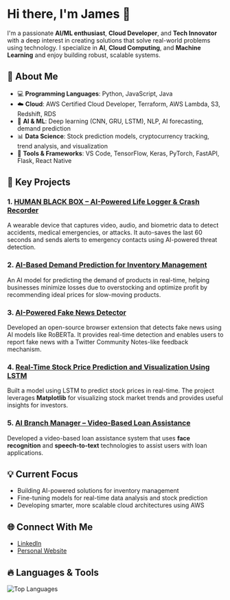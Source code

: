 # Hi there, I'm James 👋

I'm a passionate **AI/ML enthusiast**, **Cloud Developer**, and **Tech Innovator** with a deep interest in creating solutions that solve real-world problems using technology. I specialize in **AI**, **Cloud Computing**, and **Machine Learning** and enjoy building robust, scalable systems.

## 🚀 About Me

- 💻 **Programming Languages**: Python, JavaScript, Java
- ☁️ **Cloud**: AWS Certified Cloud Developer, Terraform, AWS Lambda, S3, Redshift, RDS
- 🤖 **AI & ML**: Deep learning (CNN, GRU, LSTM), NLP, AI forecasting, demand prediction
- 📊 **Data Science**: Stock prediction models, cryptocurrency tracking, trend analysis, and visualization
- 🔧 **Tools & Frameworks**: VS Code, TensorFlow, Keras, PyTorch, FastAPI, Flask, React Native

## 🧠 Key Projects

### 1. **[HUMAN BLACK BOX – AI-Powered Life Logger & Crash Recorder](https://github.com/jamezjk/HUMAN-BLACKBOX)**  
A wearable device that captures video, audio, and biometric data to detect accidents, medical emergencies, or attacks. It auto-saves the last 60 seconds and sends alerts to emergency contacts using AI-powered threat detection.

### 2. **[AI-Based Demand Prediction for Inventory Management](https://github.com/jamezjk/Invensense)**  
An AI model for predicting the demand of products in real-time, helping businesses minimize losses due to overstocking and optimize profit by recommending ideal prices for slow-moving products.

### 3. **[AI-Powered Fake News Detector](#)**  
Developed an open-source browser extension that detects fake news using AI models like RoBERTa. It provides real-time detection and enables users to report fake news with a Twitter Community Notes-like feedback mechanism.

### 4. **[Real-Time Stock Price Prediction and Visualization Using LSTM](https://github.com/jamezjk/cryptotracker)**  
Built a model using LSTM to predict stock prices in real-time. The project leverages **Matplotlib** for visualizing stock market trends and provides useful insights for investors.

### 5. **[AI Branch Manager – Video-Based Loan Assistance](https://github.com/jamezjk/loan-approval-api)**  
Developed a video-based loan assistance system that uses **face recognition** and **speech-to-text** technologies to assist users with loan applications.

## 💡 Current Focus

- Building AI-powered solutions for inventory management
- Fine-tuning models for real-time data analysis and stock prediction
- Developing smarter, more scalable cloud architectures using AWS

## 🌐 Connect With Me

- [LinkedIn](https://www.linkedin.com/in/jamezjk/)
- [Personal Website](#)


## 🔥 Languages & Tools

![Top Languages](https://github-readme-stats.vercel.app/api/top-langs/?username=jamezjk&layout=compact&theme=radical)
